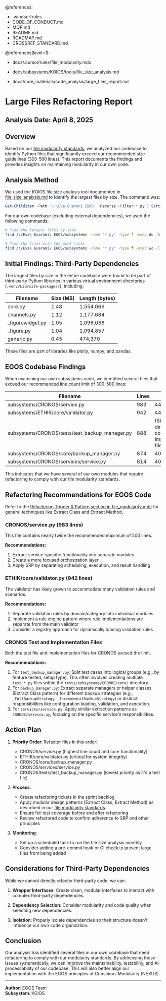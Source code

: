 @references:
- .windsurfrules
- CODE_OF_CONDUCT.md
- MQP.md
- README.md
- ROADMAP.md
- CROSSREF_STANDARD.md

@references(level=1):
  - docs/.cursor/rules/file_modularity.mdc
  - docs/subsystems/KOIOS/tools/file_size_analysis.md





  - docs/core_materials/code_analysis/large_files_report.md

# Large Files Refactoring Report

## Analysis Date: April 8, 2025

## Overview

Based on our [file modularity standards](../../.cursor/rules/file_modularity.mdc), we analyzed our codebase to identify Python files that significantly exceed our recommended size guidelines (300-500 lines). This report documents the findings and provides insights on maintaining modularity in our own code.

## Analysis Method

We used the KOIOS file size analysis tool documented in [file_size_analysis.md](../../subsystems/KOIOS/tools/file_size_analysis.md) to identify the largest files by size. The command was:

```powershell
Get-ChildItem -Path 'C:\Eva Guarani EGOS' -Recurse -Filter *.py | Sort-Object Length -Descending | Select-Object -First 10 | Format-Table Name, @{Name='Size (MB)';Expression={[math]::Round($_.Length / 1MB, 2)}}, Length -AutoSize
```

For our own codebase (excluding external dependencies), we used the following commands:

```bash
# Find the largest files by size
find /c/Eva\ Guarani\ EGOS/subsystems -name "*.py" -type f -exec du -h {} \; | sort -hr | head -5

# Find the files with the most lines
find /c/Eva\ Guarani\ EGOS/subsystems -name "*.py" -type f -exec wc -l {} \; | sort -nr | head -5
```

## Initial Findings: Third-Party Dependencies

The largest files by size in the entire codebase were found to be part of third-party Python libraries in various virtual environment directories (`.venv/Lib/site-packages/`), including:

| Filename | Size (MB) | Length (bytes) |
|----------|-----------|----------------|
| core.py | 1.48 | 1,554,066 |
| channels.py | 1.12 | 1,177,684 |
| _figurewidget.py | 1.05 | 1,096,038 |
| _figure.py | 1.04 | 1,094,857 |
| generic.py | 0.45 | 474,370 |

These files are part of libraries like plotly, numpy, and pandas.

## EGOS Codebase Findings

When examining our own subsystems code, we identified several files that exceed our recommended line count limit of 300-500 lines:

| Filename | Lines | Size (KB) |
|----------|-------|-----------|
| subsystems/CRONOS/service.py | 983 | 44 |
| subsystems/ETHIK/core/validator.py | 942 | 44 |
| subsystems/CRONOS/tests/test_backup_manager.py | 888 | (Size not directly comparable to implementation files) |
| subsystems/CRONOS/core/backup_manager.py | 874 | 40 |
| subsystems/CRONOS/services/service.py | 814 | 40 |

This indicates that we have several of our own modules that require refactoring to comply with our file modularity standards.

## Refactoring Recommendations for EGOS Code

Refer to the [Refactoring Trigger & Pattern section in file_modularity.mdc](../../.cursor/rules/file_modularity.mdc#refactoring-trigger-pattern) for general techniques like Extract Class and Extract Method.

### CRONOS/service.py (983 lines)

This file contains nearly twice the recommended maximum of 500 lines.

**Recommendations:**

1. Extract service-specific functionality into separate modules
2. Create a more focused orchestration layer
3. Apply SRP by separating scheduling, execution, and result handling

### ETHIK/core/validator.py (942 lines)

The validator has likely grown to accommodate many validation rules and scenarios.

**Recommendations:**

1. Separate validation rules by domain/category into individual modules
2. Implement a rule engine pattern where rule implementations are separate from the main validator
3. Consider a registry approach for dynamically loading validation rules

### CRONOS Test and Implementation Files

Both the test file and implementation files for CRONOS exceed the limit.

**Recommendations:**

1. For `test_backup_manager.py`: Split test cases into logical groups (e.g., by feature tested, setup type). This often involves creating multiple `test_*.py` files within the `tests/subsystems/CRONOS/core/` directory.
2. For `backup_manager.py`: Extract separate managers or helper classes (Extract Class pattern) for different backup strategies (e.g., `_FullBackupStrategy`, `_IncrementalBackupStrategy`) or distinct responsibilities like configuration loading, validation, and execution.
3. For `services/service.py`: Apply similar extraction patterns as `CRONOS/service.py`, focusing on the specific service's responsibilities.

## Action Plan

1. **Priority Order**: Refactor files in this order:
   - CRONOS/service.py (highest line count and core functionality)
   - ETHIK/core/validator.py (critical for system integrity)
   - CRONOS/core/backup_manager.py
   - CRONOS/services/service.py
   - CRONOS/tests/test_backup_manager.py (lowest priority as it's a test file)

2. **Process**:
   - Create refactoring tickets in the sprint backlog
   - Apply modular design patterns (Extract Class, Extract Method) as described in our [file modularity standards](../../.cursor/rules/file_modularity.mdc).
   - Ensure full test coverage before and after refactoring
   - Review refactored code to confirm adherence to SRP and other principles

3. **Monitoring**:
   - Set up a scheduled task to run the file size analysis monthly
   - Consider adding a pre-commit hook or CI check to prevent large files from being added

## Considerations for Third-Party Dependencies

While we cannot directly refactor third-party code, we can:

1. **Wrapper Interfaces**: Create clean, modular interfaces to interact with complex third-party dependencies.

2. **Dependency Selection**: Consider modularity and code quality when selecting new dependencies.

3. **Isolation**: Properly isolate dependencies so their structure doesn't influence our own code organization.

## Conclusion

Our analysis has identified several files in our own codebase that need refactoring to comply with our modularity standards. By addressing these issues systematically, we can improve the maintainability, testability, and AI-processability of our codebase. This will also better align our implementation with the EGOS principles of Conscious Modularity (NEXUS).

---
**Author**: EGOS Team  
**Subsystem**: KOIOS